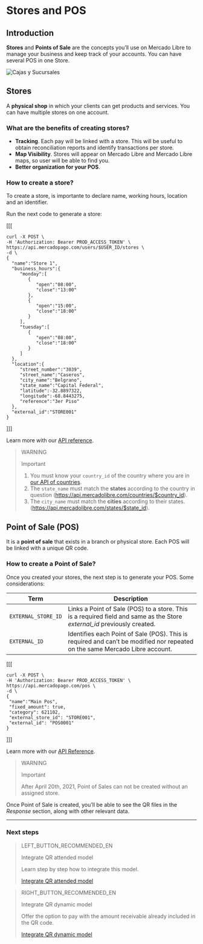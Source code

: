 # Stores and POS

## Introduction

**Stores** and **Points of Sale** are the concepts you’ll use on Mercado Libre to manage your business and keep track of your accounts. You can have several POS in one Store.

![Cajas y Sucursales](/images/mobile/stores_pos.en.png) 


## Stores

A **physical shop** in which your clients can get products and services. You can have multiple stores on one account.

### What are the benefits of creating stores?

- **Tracking**. Each pay will be linked with a store. This will be useful to obtain reconciliation reports and identify transactions per store.
- **Map Visibility**. Stores will appear on Mercado Libre and Mercado Libre maps, so user will be able to find you.
- **Better organization for your POS**.


### How to create a store?

To create a store, is importante to declare name, working hours, location and an identifier. 

Run the next code to generate a store: 

[[[
 ```curl
curl -X POST \
-H 'Authorization: Bearer PROD_ACCESS_TOKEN' \
https://api.mercadopago.com/users/$USER_ID/stores \
-d \
{  
   "name":"Store 1",
   "business_hours":{  
      "monday":[  
         {  
            "open":"08:00",
            "close":"13:00"
         },
         {  
            "open":"15:00",
            "close":"18:00"
         }
      ],
      "tuesday":[  
         {  
            "open":"08:00",
            "close":"18:00"
         }
      ]   
   },
   "location":{  
      "street_number":"3039",
      "street_name":"Caseros",
      "city_name":"Belgrano",
      "state_name":"Capital Federal",
      "latitude":-32.8897322,
      "longitude":-68.8443275,
      "reference":"3er Piso"
   },
   "external_id":"STORE001"
}
```
]]]

Learn more with our [API reference](https://www.mercadopago[FAKER][URL][DOMAIN]/developers/en/reference/stores/_users_user_id_stores/post).

> WARNING
>
> Important
>
> 1. You must know your `country_id` of the country where you are in [our API of countries](https://api.mercadolibre.com/countries).
> 2. The `state_name` must match the **states** according to the country in question (https://api.mercadolibre.com/countries/$country_id).
> 3. The `city_name` must match the **cities** according to their states. (https://api.mercadolibre.com/states/$state_id).


## Point of Sale (POS)

It is a **point of sale** that exists in a branch or physical store. Each POS will be linked with a unique QR code.

### How to create a Point of Sale?

Once you created your stores, the next step is to generate your POS. Some considerations:

| Term |  Description |
| --- | --- |
| `EXTERNAL_STORE_ID` | Links a Point of Sale (POS) to a store. This is a required field and same as the Store *external_id* previously created. |
| `EXTERNAL_ID` | Identifies each Point of Sale (POS). This is required and can’t be modified nor repeated on the same Mercado Libre account. |


[[[
 ```curl
curl -X POST \
-H 'Authorization: Bearer PROD_ACCESS_TOKEN' \
https://api.mercadopago.com/pos \
-d \
{
  "name":"Main Pos", 
  "fixed_amount": true,
  "category": 621102,
  "external_store_id": "STORE001",
  "external_id": "POS0001"
}
```
]]]

Learn more with our [API Reference](https://www.mercadopago[FAKER][URL][DOMAIN]/developers/en/reference/pos/_pos/post).

> WARNING 
> 
> Important
> 
> After April 20th, 2021, Point of Sales can not be created without an assigned store.

Once Point of Sale is created, you’ll be able to see the QR files in the _Response_ section, along with other relevant data. 


---
### Next steps

> LEFT_BUTTON_RECOMMENDED_EN
>
> Integrate QR attended model
>
> Learn step by step how to integrate this model.
>
> [Integrate QR attended model](https://www.mercadopago[FAKER][URL][DOMAIN]/developers/en/guides/in-person-payments/qr-code/qr-attended/introduction)

> RIGHT_BUTTON_RECOMMENDED_EN
>
> Integrate QR dynamic model
>
> Offer the option to pay with the amount receivable already included in the QR code.
>
> [Integrate QR dynamic model](https://www.mercadopago[FAKER][URL][DOMAIN]/developers/en/guides/in-person-payments/qr-code/qr-dynamic/introduction)
